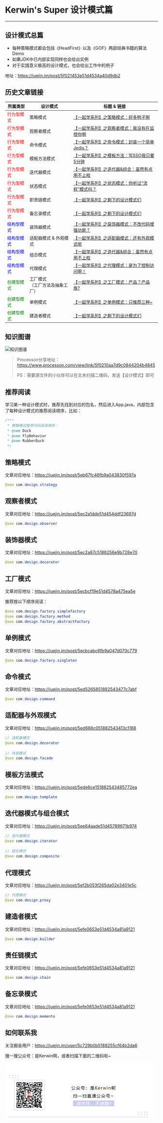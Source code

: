 # Kerwin's Super 设计模式篇

------



## 设计模式总篇

- 每种策略模式都会包括《HeadFirst》以及《GOF》两部经典书籍的算法Demo
- 如果JDK中已内部实现同样也会给出实例
- 对于实践意义极高的设计模式，也会给出工作中的例子

地址：https://juejin.im/post/5f021453e51d4534a40d9db2



## 历史文章链接

| 所属类型                              | 设计模式                             | 标题 & 链接                                                  |
| ------------------------------------- | ------------------------------------ | ------------------------------------------------------------ |
| <font color="red">行为型模式</font>   | 策略模式                             | [【一起学系列】之策略模式：好多鸭子啊](https://juejin.im/post/5eb67fc46fb9a043830f597a) |
| <font color="red">行为型模式</font>   | 观察者模式                           | [【一起学系列】之观察者模式：我没有在监控你啊](https://juejin.im/post/5ec2a1dde51d454ddf23697d) |
| <font color="red">行为型模式</font>   | 命令模式                             | [【一起学系列】之命令模式：封装一个简单Jedis？](https://juejin.im/post/5ed5265851882543477c7abf) |
| <font color="red">行为型模式</font>   | 模板方法模式                         | [【一起学系列】之模板方法：写SSO我只要5分钟](https://juejin.im/post/5ede6ce151882543485772ea) |
| <font color="red">行为型模式</font>   | 迭代器模式                           | [【一起学系列】之迭代器&组合：虽然有点用不上啦](https://juejin.im/post/5ee64aade51d45789671b974) |
| <font color="red">行为型模式</font>   | 状态模式                             | [【一起学系列】之状态模式：你听过“流程”模式吗？](https://juejin.im/post/5ee8f64be51d452f9c27e66a) |
| <font color="red">行为型模式</font>   | 职责链模式                           | [【一起学系列】之剩下的设计模式们](https://juejin.im/post/5efe0653e51d4534a81a9121) |
| <font color="red">行为型模式</font>   | 备忘录模式                           | [【一起学系列】之剩下的设计模式们](https://juejin.im/post/5efe0653e51d4534a81a9121) |
| <font color="blue">结构型模式</font>  | 装饰器模式                           | [【一起学系列】之装饰器模式：不改代码增强功能？](https://juejin.im/post/5ec2a87c5188256e9b728e70) |
| <font color="blue">结构型模式</font>  | 适配器模式 & 外观模式                | [【一起学系列】之适配器模式：还有外观模式呢](https://juejin.im/post/5ed688c051882543413c1168) |
| <font color="blue">结构型模式</font>  | 组合模式                             | [【一起学系列】之迭代器&组合：虽然有点用不上啦](https://juejin.im/post/5ee64aade51d45789671b974) |
| <font color="blue">结构型模式</font>  | 代理模式                             | [【一起学系列】之代理模式：是为了控制访问啊！](https://juejin.im/post/5ef2b053f265da02e3401e5c) |
| <font color="green">创建型模式</font> | 工厂模式<br />（工厂方法及抽象工厂） | [【一起学系列】之工厂模式：产品？产品族?](https://juejin.im/post/5ecbcf19e51d4578a475ea5e) |
| <font color="green">创建型模式</font> | 单例模式                             | [【一起学系列】之单例模式：只推荐三种~](https://juejin.im/post/5ecbcabc6fb9a047d070c779) |
| <font color="green">创建型模式</font> | 建造者模式                           | [【一起学系列】之剩下的设计模式们](https://juejin.im/post/5efe0653e51d4534a81a9121) |



## 知识图谱
![知识图谱](https://user-gold-cdn.xitu.io/2020/7/6/17320200913b1cc6?imageView2/0/w/1280/h/960/format/webp/ignore-error/1)

> Processon分享地址：https://www.processon.com/view/link/5f0210aa7d9c0844204b4845
>
> PS：需要源文件的小伙伴可以在文末扫描二维码，发送【设计模式】即可



## 推荐阅读

学习某一种设计模式时，推荐先找到对应的包名，然后进入App.java，内部包含了每种设计模式的推荐阅读顺序，比如：

```java
/***
 * 策略模式推荐代码阅读顺序：
 * @see Duck
 * @see FlyBehavior
 * @see RubberDuck
 */
```





## 策略模式

文章对应地址：https://juejin.im/post/5eb67fc46fb9a043830f597a

```java
@see com.design.strategy
```



## 观察者模式

文章对应地址：https://juejin.im/post/5ec2a1dde51d454ddf23697d

```java
@see com.design.observer
```



## 装饰器模式

文章对应地址：https://juejin.im/post/5ec2a87c5188256e9b728e70

```java
@see com.design.decorator
```



## 工厂模式

文章对应地址：https://juejin.im/post/5ecbcf19e51d4578a475ea5e

推荐按以下顺序阅读：
```java
@see com.design.factory.simplefactory
@see com.design.factory.method
@see com.design.factory.abstractFactory
```



## 单例模式

文章对应地址：https://juejin.im/post/5ecbcabc6fb9a047d070c779

```java
@see com.design.factory.singleton
```



## 命令模式

文章对应地址：https://juejin.im/post/5ed5265851882543477c7abf

```java
@see com.design.command
```



## 适配器与外观模式

文章对应地址：https://juejin.im/post/5ed688c051882543413c1168

```java
// 适配器模式
@see com.design.decorator

// 外观模式
@see com.design.facade
```



## 模板方法模式

文章对应地址：https://juejin.im/post/5ede6ce151882543485772ea

```java
@see com.design.template
```



## 迭代器模式与组合模式

文章对应地址：https://juejin.im/post/5ee64aade51d45789671b974

```java
// 迭代器模式
@see com.design.iterator

// 组合模式
@see com.design.composite
```



## 代理模式

文章对应地址：https://juejin.im/post/5ef2b053f265da02e3401e5c

```java
// 代理模式
@see com.design.proxy
```



## 建造者模式

文章对应地址：https://juejin.im/post/5efe0653e51d4534a81a9121

```java
@see com.design.builder
```



## 责任链模式

文章对应地址：https://juejin.im/post/5efe0653e51d4534a81a9121

```java
@see com.design.chain
```



## 备忘录模式

文章对应地址：https://juejin.im/post/5efe0653e51d4534a81a9121

```java
@see com.design.memento
```



## 如何联系我

关注掘金用户：https://juejin.im/user/5c729b0b5188255cf64b2da6

搜一搜公众号：是Kerwin啊，或者扫描下面的二维码啦~

![微信公众号](img/wechat.png)

